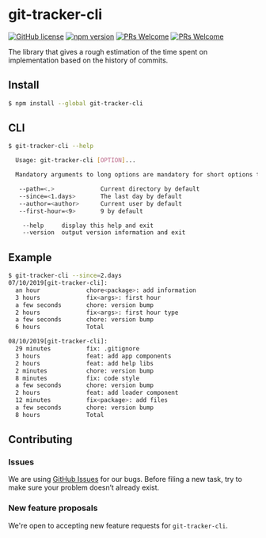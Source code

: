 # git-tracker-cli

[![GitHub license](https://img.shields.io/badge/license-MIT-blue.svg)](https://github.com/NotPrometey/git-tracker-cli/blob/master/LICENSE) 
[![npm version](https://img.shields.io/npm/v/git-tracker-cli.svg?style=flat&color=blue)](https://www.npmjs.com/package/git-tracker-cli) 
[![PRs Welcome](https://img.shields.io/badge/PRs-welcome-brightgreen.svg)](https://github.com/NotPrometey/git-tracker-cli/issues)
[![PRs Welcome](https://img.shields.io/badge/git-time_tracker-brightgreen.svg)](https://github.com/NotPrometey/git-tracker-cli/issues)

The library that gives a rough estimation of the time spent on implementation based on the history of commits.

## Install

```bash
$ npm install --global git-tracker-cli
```

## CLI

```bash
$ git-tracker-cli --help

  Usage: git-tracker-cli [OPTION]...

  Mandatory arguments to long options are mandatory for short options too.

   --path=<.>             Current directory by default
   --since=<1.days>       The last day by default
   --author=<author>      Current user by default
   --first-hour=<9>       9 by default

    --help     display this help and exit
    --version  output version information and exit
```

## Example

```bash
$ git-tracker-cli --since=2.days
07/10/2019[git-tracker-cli]:
  an hour             chore<package>: add information
  3 hours             fix<args>: first hour
  a few seconds       chore: version bump
  2 hours             fix<args>: first hour type
  a few seconds       chore: version bump
  6 hours             Total

08/10/2019[git-tracker-cli]:
  29 minutes          fix: .gitignore
  3 hours             feat: add app components
  2 hours             feat: add help libs
  2 minutes           chore: version bump
  8 minutes           fix: code style
  a few seconds       chore: version bump
  2 hours             feat: add loader component
  12 minutes          fix<package>: add files
  a few seconds       chore: version bump
  8 hours             Total
```

## Contributing
   
### Issues

We are using [GitHub Issues](https://github.com/NotPrometey/git-tracker-cli/issues) for our bugs. Before filing a new task, try to make sure your problem doesn’t already exist.

### New feature proposals

We're open to accepting new feature requests for `git-tracker-cli`.
